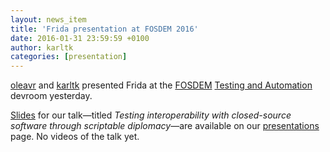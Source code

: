 ```yaml
---
layout: news_item
title: 'Frida presentation at FOSDEM 2016'
date: 2016-01-31 23:59:59 +0100
author: karltk
categories: [presentation]
---
```


[oleavr](https://github.com/oleavr) and [karltk](https://github.com/karltk) presented Frida at the 
[FOSDEM](https://fosdem.org/2016) [Testing and 
Automation](https://fosdem.org/2016/schedule/track/testing_and_automation/) devroom yesterday.

[Slides](../docs/presentations/fosdem-2016-testing-interoperability-with-closed-source-software-through-scriptable-diplomacy.pdf) 
for our talk&mdash;titled *Testing interoperability with closed-source software through scriptable 
diplomacy*&mdash;are available on our [presentations](../docs/presentations/) page. No videos of the talk yet.
